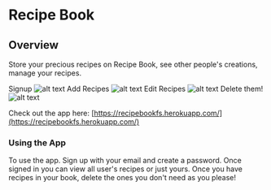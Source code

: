 # Recipe Book 

## Overview

Store your precious recipes on Recipe Book, see other people's creations, manage
your recipes.

Signup
![alt text](https://media.giphy.com/media/3oKIPmwy5zzW7dvV8Q/giphy.gif "Recipe Book") 
Add Recipes
![alt text](https://media.giphy.com/media/3ohzdMbS71rMdN2n7i/giphy.gif "Recipe Book") 
Edit Recipes
![alt text](https://media.giphy.com/media/3og0IAIsFItRbkeqL6/giphy.gif "Recipe Book") 
Delete them!
![alt text](https://media.giphy.com/media/3og0IEVmxoaw6MT2Le/giphy.gif "Recipe Book")

Check out the app here: 
[https://recipebookfs.herokuapp.com/](https://recipebookfs.herokuapp.com/)

### Using the App

To use the app. Sign up with your email and create a password. Once signed in
you can view all user's recipes or just yours. Once you have recipes in your
book, delete the ones you don't need as you please!
